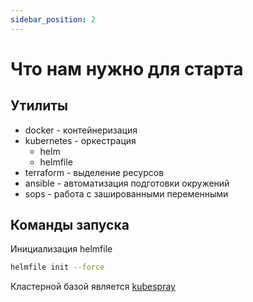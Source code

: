 ```yaml
---
sidebar_position: 2
---
```


# Что нам нужно для старта

## Утилиты

- docker - контейнеризация
- kubernetes - оркестрация
  - helm
  - helmfile
- terraform - выделение ресурсов
- ansible - автоматизация подготовки окружений
- sops - работа с зашированными переменными

## Команды запуска



Инициализация helmfile

```bash
helmfile init --force
```

Кластерной базой является [kubespray](https://github.com/kubernetes-sigs/kubespray?tab=readme-ov-file)


